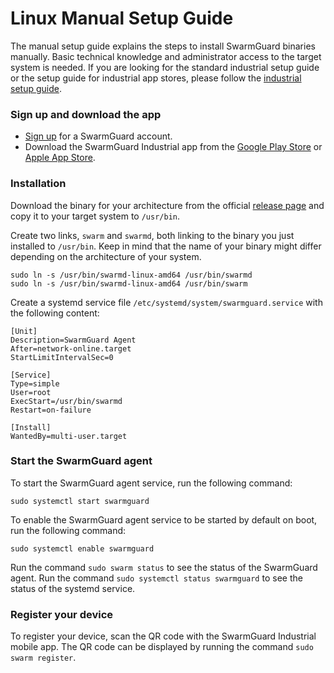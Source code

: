 # Linux Manual Setup Guide
The manual setup guide explains the steps to install SwarmGuard binaries manually. Basic technical knowledge and administrator access to the target system is needed. If you are looking for the standard industrial setup guide or the setup guide for industrial app stores, please follow the [industrial setup guide](https://swarmguard.com/industrial/setup). 

### Sign up and download the app
- [Sign up](https://swarmguard.io/industrial/sign-up/) for a SwarmGuard account.
- Download the SwarmGuard Industrial app from the [Google Play Store](https://play.google.com/store/apps/details?id=com.inalp.swarmguard_admin.industrial) or [Apple App Store](https://apps.apple.com/ch/app/swarmguard-industrial/id6478231418).

### Installation
Download the binary for your architecture from the official [release page](https://github.com/swarmguard/agent/releases) and copy it to your target system to `/usr/bin`. 

Create two links, `swarm` and  `swarmd`, both linking to the binary you just installed to `/usr/bin`. Keep in mind that the name of your binary might differ depending on the architecture of your system.
```
sudo ln -s /usr/bin/swarmd-linux-amd64 /usr/bin/swarmd
sudo ln -s /usr/bin/swarmd-linux-amd64 /usr/bin/swarm
```

Create a systemd service file `/etc/systemd/system/swarmguard.service` with the following content:
```
[Unit]
Description=SwarmGuard Agent
After=network-online.target
StartLimitIntervalSec=0

[Service]
Type=simple
User=root
ExecStart=/usr/bin/swarmd
Restart=on-failure

[Install]
WantedBy=multi-user.target
```

### Start the SwarmGuard agent
To start the SwarmGuard agent service, run the following command:
```
sudo systemctl start swarmguard
```
To enable the SwarmGuard agent service to be started by default on boot, run the following command:
```
sudo systemctl enable swarmguard
```
Run the command `sudo swarm status` to see the status of the SwarmGuard agent. Run the command `sudo systemctl status swarmguard` to see the status of the systemd service.

### Register your device
To register your device, scan the QR code with the SwarmGuard Industrial mobile app. The QR code can be displayed by running the command `sudo swarm register`.

